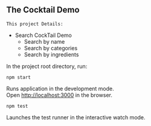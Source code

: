 ## The Cocktail Demo

`This project Details:`

- Search CockTail Demo
    - Search by name
    - Search by categories
    - Search by ingredients

In the project root directory, run:

 `npm start`

Runs application in the development mode.<br />
Open [http://localhost:3000](http://localhost:3000) in the browser.

`npm test`

Launches the test runner in the interactive watch mode.<br />